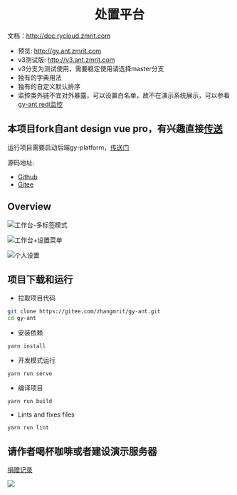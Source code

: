 <h1 align="center">处置平台</h1>

文档：http://doc.rycloud.zmrit.com

- 预览: http://gy.ant.zmrit.com
- v3测试版: http://v3.ant.zmrit.com
- v3分支为测试使用，需要稳定使用请选择master分支
- 独有的字典用法
- 独有的自定义默认排序
- 监控类外链不宜对外暴露，可以设置白名单，故不在演示系统展示，可以参看 [gy-ant redi监控](http://redis.ant.zmrit.com/)



本项目fork自ant design vue pro，有兴趣直接[传送](https://pro.loacg.com/)
----



运行项目需要启动后端gy-platform，[传送门](https://gitee.com/zhangmrit/gy-platform)

源码地址:
- [Github](https://github.com/zhangmrit/gy-ant)
- [Gitee](https://gitee.com/zhangmrit/gy-ant)


Overview
----

![工作台-多标签模式](https://static-2.loacg.com/open/static/github/20190224163345.jpg)

![工作台+设置菜单](https://static-2.loacg.com/open/static/github/20181126112124.png)

![个人设置](https://static-2.loacg.com/open/static/github/20180916-134251.png)


项目下载和运行
----

- 拉取项目代码
```bash
git clone https://gitee.com/zhangmrit/gy-ant.git
cd gy-ant
```

- 安装依赖
```
yarn install
```

- 开发模式运行
```
yarn run serve
```

- 编译项目
```
yarn run build
```

- Lints and fixes files
```
yarn run lint
```

##  请作者喝杯咖啡或者建设演示服务器

[捐赠记录](http://gy.ant.zmrit.com/others/donateList)

<img src="http://upload.ouliu.net/i/20191021180958e1ek5.png"/>